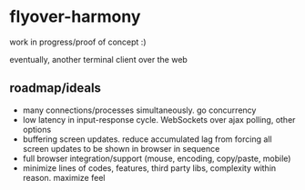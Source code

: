 # flyover-harmony

work in progress/proof of concept :)

eventually, another terminal client over the web

## roadmap/ideals

- many connections/processes simultaneously. go concurrency
- low latency in input-response cycle. WebSockets over ajax polling, other options
- buffering screen updates. reduce accumulated lag from forcing all screen updates to be shown in browser in sequence
- full browser integration/support (mouse, encoding, copy/paste, mobile)
- minimize lines of codes, features, third party libs, complexity within reason. maximize feel
